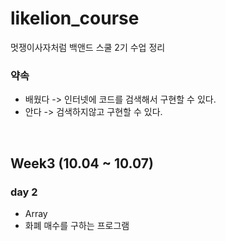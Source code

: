 # likelion_course
멋쟁이사자처럼 백앤드 스쿨 2기 수업 정리

### 약속
 - 배웠다 -> 인터넷에 코드를 검색해서 구현할 수 있다.
 - 안다 -> 검색하지않고 구현할 수 있다.
<br>


## Week3 (10.04 ~ 10.07)
### day 2
  - Array
  - 화폐 매수를 구하는 프로그램 
